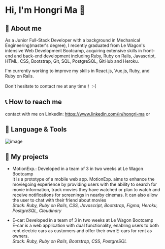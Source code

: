 # Hi, I'm Hongri Ma 👋
<!--
**Eric3133/Eric3133** is a ✨ _special_ ✨ repository because its `README.md` (this file) appears on your GitHub profile.

Here are some ideas to get you started:

- 🔭 I’m currently working on ...
- 🌱 I’m currently learning ...
- 👯 I’m looking to collaborate on ...
- 🤔 I’m looking for help with ...
- 💬 Ask me about ...
- 📫 How to reach me: ...
- 😄 Pronouns: ...
- ⚡ Fun fact: ...
-->
## 👨 About me
As a Junior Full-Stack Developer with a background in Mechanical Engineering(master's degree), I recently graduated from Le Wagon's intensive Web Development Bootcamp, acquiring extensive skills in front-end and back-end development including Ruby, Ruby on Rails, Javascript, HTML, CSS, Bootstrap, Git, SQL, PostgreSQL, GitHub and Heroku.

I'm currently working to improve my skills in React.js, Vue.js, Ruby, and Ruby on Rails.


Don't hesitate to contact me at any time！ :-)

## 📞 How to reach me
contact with me on LinkedIn: https://www.linkedin.com/in/hongri-ma
              or 

## 🚙 Language & Tools
![image](https://github.com/Eric3133/Eric3133/assets/142070343/201907cf-8afd-4f00-aca0-42ebba3a92db)


## 🚀 My projects
- MotionExp.: Developed in a team of 3 in two weeks at Le Wagon Bootcamp<br>
It is a prototype of a mobile web app. MotionExp. aims to enhance the moviegoing experience by providing users with the ability to search for movie information, track movies they have watched or plan to watch and receive notifications for screenings in nearby cinemas. It can also allow the user to chat with their friend about movies
  <br>
_Stack: Ruby, Ruby on Rails, CSS, Javascript, Bootstrap, Figma, Heroku, PostgreSQL, Cloudinary_

- E-car: Developed in a team of 3 in two weeks at Le Wagon Bootcamp<br>
  E-car is a web application with dual functionality, enabling users to both rent electric cars as customers and offer their own E-cars for rent as owners.
  <br>
_Stack: Ruby, Ruby on Rails, Bootstrap, CSS, PostgreSQL_




